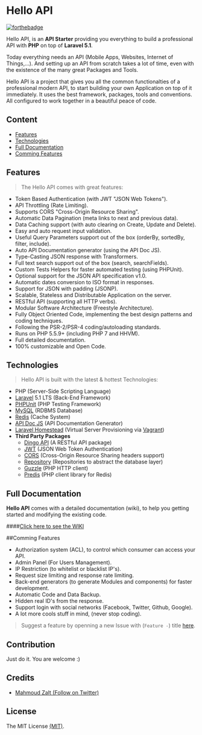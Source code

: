 # Hello API

[![forthebadge](http://forthebadge.com/images/badges/ages-12.svg)](http://www.zalt.me)


Hello API, is an **API Starter** providing you everything to build a professional API with **PHP** on top of **Laravel 5.1**.

Today everything needs an API (Mobile Apps, Websites, Internet of Things,...). 
And setting up an API from scratch takes a lot of time, even with the existence of the many great Packages and Tools.

Hello API is a project that gives you all the common functionalties of a professional modern API, to start building your own Application on top of it immediately.
It uses the best framework, packages, tools and conventions. All configured to work together in a beautiful peace of code.






## Content

- [Features](#Features)
- [Technologies](#Technologies)
- [Full Documentation](#Documentation)
- [Comming Features](#Comming-Features)






<a name="Features"></a>
## Features

>The Hello API comes with great features:

- Token Based Authentication (with JWT "JSON Web Tokens").
- API Throttling (Rate Limiting).
- Supports CORS "Cross-Origin Resource Sharing".
- Automatic Data Pagination (meta links to next and previous data).
- Data Caching support (with auto clearing on Create, Update and Delete).
- Easy and auto request input validation.
- Useful Query Parameters support out of the box (orderBy, sortedBy, filter, include).
- Auto API Documentation generator (using the API Doc JS).
- Type-Casting JSON response with Transformers.
- Full text search support out of the box (search, searchFields).
- Custom Tests Helpers for faster automated testing (using PHPUnit).
- Optional support for the JSON API specification v1.0.
- Automatic dates conversion to ISO format in responses.
- Support for JSON with padding (JSONP).
- Scalable, Stateless and Distributable Application on the server.
- RESTful API (supporting all HTTP verbs).
- Modular Software Architecture (Freestyle Architecture).
- Fully Object Oriented Code, implementing the best design patterns and coding techniques.
- Following the PSR-2/PSR-4 coding/autoloading standards.
- Runs on PHP 5.5.9+ (including PHP 7 and HHVM).
- Full detailed documentation.
- 100% customizable and Open Code.






<a name="Technologies"></a>
## Technologies

>Hello API is built with the latest & hottest Technologies:

- PHP (Server-Side Scripting Language)
- [Laravel](https://laravel.com/docs/5.1) 5.1 LTS (Back-End Framework)
- [PHPUnit](https://phpunit.de/) (PHP Testing Framework)
- [MySQL](https://www.mysql.com/) (RDBMS Database)
- [Redis](http://redis.io/) (Cache System)
- [API Doc JS](http://apidocjs.com/) (API Documentation Generator)
- [Laravel Homestead](https://laravel.com/docs/homestead) (Virtual Server Provisioning via [Vagrant](https://www.vagrantup.com/))
- **Third Party Packages**
	- [Dingo API](https://github.com/dingo/api) (A RESTful API package)
    - [JWT](https://github.com/tymondesigns/jwt-auth) (JSON Web Token Authentication)
    - [CORS](https://github.com/barryvdh/laravel-cors) (Cross-Origin Resource Sharing headers support)
    - [Repository](https://github.com/andersao/l5-repository) (Repositories to abstract the database layer)
    - [Guzzle](http://docs.guzzlephp.org/en/latest/) (PHP HTTP client)
    - [Predis](https://packagist.org/packages/predis/predis) (PHP client library for Redis)






<a name="Documentation"></a>
## Full Documentation

**Hello API** comes with a detailed documentation (wiki), to help you getting started and modifying the existing code.

####[Click here to see the WIKI](https://github.com/Mahmoudz/Hello-API/wiki)







<a name="Comming-Features"></a>
##Comming Features

- Authorization system (ACL), to control which consumer can access your API.
- Admin Panel (For Users Management).
- IP Restriction (to whitelist or blacklist IP's).
- Request size limiting and response rate limiting.
- Back-end generators (to generate Modules and components) for faster development.
- Automatic Code and Data Backup.
- Hidden real ID's from the response.
- Support login with social networks (Facebook, Twitter, Github, Google).
- A lot more cools stuff in mind, (never stop coding).

> Suggest a feature by openning a new Issue with (`Feature -`) title [here](https://github.com/Mahmoudz/Hello-API/issues).






## Contribution
Just do it. You are welcome :)






## Credits

- [Mahmoud Zalt (Follow on Twitter)](https://twitter.com/Mahmoud_Zalt)





## License

The MIT License [(MIT)](https://github.com/Mahmoudz/Hello-API/blob/master/LICENSE).







